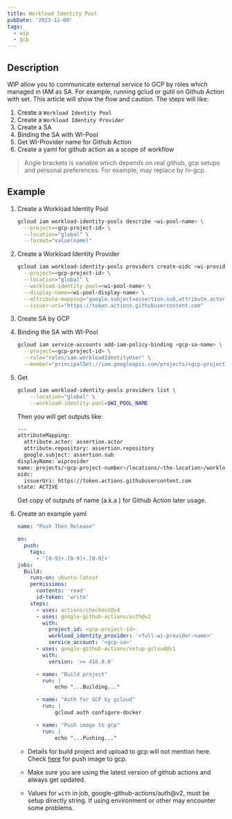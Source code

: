```yaml
---
title: Workload Identity Pool
pubDate: '2023-12-09'
tags: 
  - wip
  - gcp 
---
```


Description
---
WIP allow you to communicate external service to GCP by roles which managed in IAM as SA. For example, running gclud or gutil on Github Action with set. This article will show the flow and caution. The steps will like:

1. Create a `Workload Identity Pool`
1. Create a `Workload Identity Provider`
1. Create a SA
1. Binding the SA with WI-Pool
1. Get WI-Provider name for Github Action
1. Create a yaml for github action as a scope of workflow

> Angle brackets is variable which depends on real github, gcp setups and personal preferences. For example, <gcp-project-id> may replace by hi-gcp.

Example
---

1. Create a Workload Identity Pool

    ```bash
    gcloud iam workload-identity-pools describe <wi-pool-name> \
      --project=<gcp-project-id> \
      --location="global" \
      --format="value(name)"
    ```

1. Create a Workload Identity Provider

    ```bash
    gcloud iam workload-identity-pools providers create-oidc <wi-provider-name> \
      --project=<gcp-project-id> \
      --location="global" \
      --workload-identity-pool=<wi-pool-name> \
      --display-name=<wi-pool-display-name> \
      --attribute-mapping="google.subject=assertion.sub,attribute.actor=assertion.actor,attribute.repository=assertion.repository" \
      --issuer-uri="https://token.actions.githubusercontent.com"
    ```

1. Create SA by GCP
1. Binding the SA with WI-Pool

    ```bash
    gcloud iam service-accounts add-iam-policy-binding <gcp-sa-name> \
      --project=<gcp-project-id> \
      --role="roles/iam.workloadIdentityUser" \
      --member="principalSet://iam.googleapis.com/projects/<gcp-project-number>/locations/global/workloadIdentityPools/<wi-pool-name>/attribute.repository/<github-account>/<github-repository>"
    ```

1. Get

    ```bash
    gcloud iam workload-identity-pools providers list \
        --location="global" \
        --workload-identity-pool=$WI_POOL_NAME
    ```

    Then you will get outputs like:

    ```bash
    ---
    attributeMapping:
      attribute.actor: assertion.actor
      attribute.repository: assertion.repository
      google.subject: assertion.sub
    displayName: wiprovider
    name: projects/<gcp-project-number>/locations/<the-location>/workloadIdentityPools/<wi-pool-name>/providers/<wi-provider-name>
    oidc:
      issuerUri: https://token.actions.githubusercontent.com
    state: ACTIVE
    ```

    Get copy of outputs of name (a.k.a <full-wi-provider-name> ) for Github Action later usage.

1. Create an example yaml

    ```yaml
    name: "Push Then Release"

    on:
      push:
        tags:
          - '[0-9]+.[0-9]+.[0-9]+'
    jobs:
      Build:
        runs-on: ubuntu-latest
        permissions:
          contents: 'read'
          id-token: 'write'
        steps:
          - uses: actions/checkout@v4
          - uses: google-github-actions/auth@v2
            with:
              project_id: <gcp-project-id>
              workload_identity_provider: '<full-wi-provider-name>'
              service_account: '<gcp-sa>'
          - uses: google-github-actions/setup-gcloud@v1
            with:
              version: '>= 416.0.0'

          - name: "Build project"
            run: |
                echo "...Building..."

          - name: "Auth for GCP by gcloud"
            run: |
                gcloud auth configure-docker

          - name: "Push image to gcp"
            run: |
                echo "...Pushing..."

      ```

    - Details for build project and upload to gcp will not mention here. Check [here](https://cloud.google.com/artifact-registry/docs/docker/pushing-and-pulling#push-tagged) for push image to gcp.


    - Make sure you are using the latest version of github actions and always get updated.
    

    - Values for `with` in job, google-github-actions/auth@v2, must be setup directly string. If using environment or other may encounter some problems. 